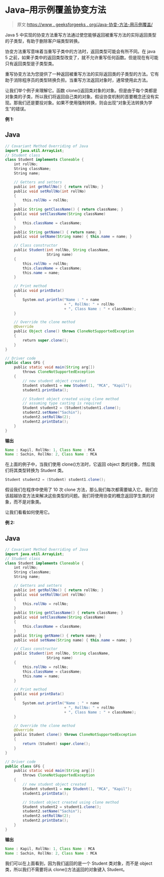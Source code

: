 # Java–用示例覆盖协变方法

> 原文:[https://www . geeksforgeeks . org/Java-协变-方法-用示例覆盖/](https://www.geeksforgeeks.org/java-covariant-method-overriding-with-examples/)

Java 5 中实现的协变方法重写方法通过使您能够返回被重写方法的实际返回类型的子类型，有助于删除客户端类型转换。

协变方法重写意味着当重写子类中的方法时，返回类型可能会有所不同。在 java 5 之前，如果子类中的返回类型改变了，就不允许重写任何函数。但是现在有可能只有返回类型是子类型类。

重写协变方法为您提供了一种返回被重写方法的实际返回类的子类型的方法。它有助于消除程序员的类型转换负担。当重写方法返回对象时，通常使用此方法。

让我们举个例子来理解它。函数 clone()返回类对象的对象。但是由于每个类都是对象类的子类，所以我们将返回自己类的对象。假设协变机制的首要概念还没有实现。那我们还是要投对象。如果不使用强制转换，则会出现“对象无法转换为学生”的错误。

**例 1:**

## Java

```java
// Covariant Method Overriding of Java
import java.util.ArrayList;
// Student class
class Student implements Cloneable {
    int rollNo;
    String className;
    String name;

    // Getters and setters
    public int getRollNo() { return rollNo; }
    public void setRollNo(int rollNo)
    {
        this.rollNo = rollNo;
    }
    public String getClassName() { return className; }
    public void setClassName(String className)
    {
        this.className = className;
    }
    public String getName() { return name; }
    public void setName(String name) { this.name = name; }

    // Class constructor
    public Student(int rollNo, String className,
                   String name)
    {
        this.rollNo = rollNo;
        this.className = className;
        this.name = name;
    }

    // Print method
    public void printData()
    {
        System.out.println("Name : " + name
                           + ", RollNo: " + rollNo
                           + ", Class Name : " + className);
    }

    // Override the clone method
    @Override
    public Object clone() throws CloneNotSupportedException
    {
        return super.clone();
    }
}

// Driver code
public class GFG {
    public static void main(String arg[])
        throws CloneNotSupportedException
    {
        // new student object created
        Student student1 = new Student(1, "MCA", "Kapil");
        student1.printData();

        // Student object created using clone method
        // assuming type casting is required
        Student student2 = (Student)student1.clone();
        student2.setName("Sachin");
        student2.setRollNo(2);
        student2.printData();
    }
}
```

**输出**

```java
Name : Kapil, RollNo: 1, Class Name : MCA
Name : Sachin, RollNo: 2, Class Name : MCA

```

在上面的例子中，当我们使用 clone()方法时，它返回 object 类的对象，然后我们将其类型转换为 Student 类。

```java
Student student2 = (Student) student1.clone();
```

假设我们在程序中使用了 10 次 clone 方法，那么我们每次都需要输入它。我们应该超越协变方法来解决这些类型的问题。我们将使用协变的概念返回学生类的对象，而不是对象类。

让我们看看如何使用它。

**例 2:**

## Java

```java
// Covariant Method Overriding of Java
import java.util.ArrayList;
// Student class
class Student implements Cloneable {
    int rollNo;
    String className;
    String name;

    // Getters and setters
    public int getRollNo() { return rollNo; }
    public void setRollNo(int rollNo)
    {
        this.rollNo = rollNo;
    }
    public String getClassName() { return className; }
    public void setClassName(String className)
    {
        this.className = className;
    }
    public String getName() { return name; }
    public void setName(String name) { this.name = name; }

    // Class constructor
    public Student(int rollNo, String className,
                   String name)
    {
        this.rollNo = rollNo;
        this.className = className;
        this.name = name;
    }

    // Print method
    public void printData()
    {
        System.out.println("Name : " + name
                           + ", RollNo: " + rollNo
                           + ", Class Name : " + className);
    }

    // Override the clone method
    @Override
    public Student clone() throws CloneNotSupportedException
    {
        return (Student) super.clone();
    }
}

// Driver code
public class GFG {
    public static void main(String arg[])
        throws CloneNotSupportedException
    {
        // new student object created
        Student student1 = new Student(1, "MCA", "Kapil");
        student1.printData();

        // Student object created using clone method
        Student student2 = student1.clone();
        student2.setName("Sachin");
        student2.setRollNo(2);
        student2.printData();
    }
}
```

**输出**

```java
Name : Kapil, RollNo: 1, Class Name : MCA
Name : Sachin, RollNo: 2, Class Name : MCA

```

我们可以在上面看到，因为我们返回的是一个 Student 类对象，而不是 object 类，所以我们不需要将从 clone()方法返回的对象键入 Student。